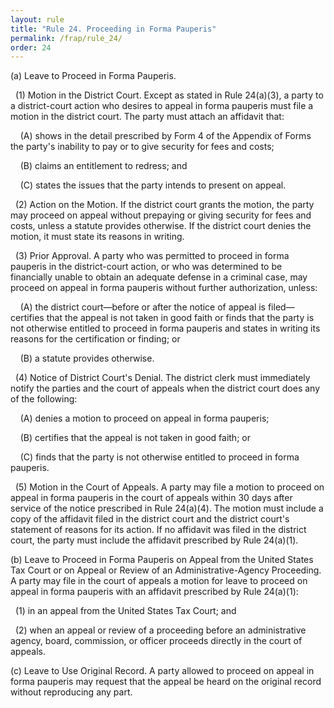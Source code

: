 ```yaml
---
layout: rule
title: "Rule 24. Proceeding in Forma Pauperis"
permalink: /frap/rule_24/
order: 24
---
```


(a) Leave to Proceed in Forma Pauperis.


&nbsp;&nbsp;(1) Motion in the District Court. Except as stated in Rule 24(a)(3), a party to a district-court action who desires to appeal in forma pauperis must file a motion in the district court. The party must attach an affidavit that:


&nbsp;&nbsp;&nbsp;&nbsp;(A) shows in the detail prescribed by Form 4 of the Appendix of Forms the party's inability to pay or to give security for fees and costs;


&nbsp;&nbsp;&nbsp;&nbsp;(B) claims an entitlement to redress; and


&nbsp;&nbsp;&nbsp;&nbsp;(C) states the issues that the party intends to present on appeal.


&nbsp;&nbsp;(2) Action on the Motion. If the district court grants the motion, the party may proceed on appeal without prepaying or giving security for fees and costs, unless a statute provides otherwise. If the district court denies the motion, it must state its reasons in writing.


&nbsp;&nbsp;(3) Prior Approval. A party who was permitted to proceed in forma pauperis in the district-court action, or who was determined to be financially unable to obtain an adequate defense in a criminal case, may proceed on appeal in forma pauperis without further authorization, unless:


&nbsp;&nbsp;&nbsp;&nbsp;(A) the district court—before or after the notice of appeal is filed—certifies that the appeal is not taken in good faith or finds that the party is not otherwise entitled to proceed in forma pauperis and states in writing its reasons for the certification or finding; or


&nbsp;&nbsp;&nbsp;&nbsp;(B) a statute provides otherwise.


&nbsp;&nbsp;(4) Notice of District Court's Denial. The district clerk must immediately notify the parties and the court of appeals when the district court does any of the following:


&nbsp;&nbsp;&nbsp;&nbsp;(A) denies a motion to proceed on appeal in forma pauperis;


&nbsp;&nbsp;&nbsp;&nbsp;(B) certifies that the appeal is not taken in good faith; or


&nbsp;&nbsp;&nbsp;&nbsp;(C) finds that the party is not otherwise entitled to proceed in forma pauperis.


&nbsp;&nbsp;(5) Motion in the Court of Appeals. A party may file a motion to proceed on appeal in forma pauperis in the court of appeals within 30 days after service of the notice prescribed in Rule 24(a)(4). The motion must include a copy of the affidavit filed in the district court and the district court's statement of reasons for its action. If no affidavit was filed in the district court, the party must include the affidavit prescribed by Rule 24(a)(1).


(b) Leave to Proceed in Forma Pauperis on Appeal from the United States Tax Court or on Appeal or Review of an Administrative-Agency Proceeding. A party may file in the court of appeals a motion for leave to proceed on appeal in forma pauperis with an affidavit prescribed by Rule 24(a)(1):


&nbsp;&nbsp;(1) in an appeal from the United States Tax Court; and


&nbsp;&nbsp;(2) when an appeal or review of a proceeding before an administrative agency, board, commission, or officer proceeds directly in the court of appeals.


(c) Leave to Use Original Record. A party allowed to proceed on appeal in forma pauperis may request that the appeal be heard on the original record without reproducing any part.
